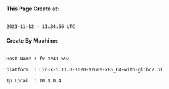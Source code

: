 
   
#### This Page Create at:

```bash

2021-11-12 - 11:34:56 UTC

```

#### Create By Machine:

```bash

Host Name : fv-az41-592

platform  : Linux-5.11.0-1020-azure-x86_64-with-glibc2.31

Ip Local  : 10.1.0.4

```

